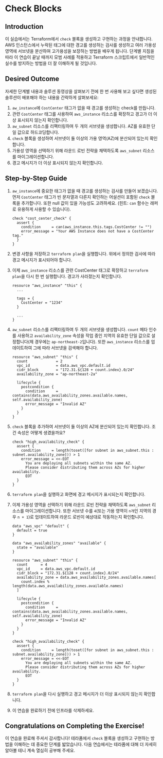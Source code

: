 # Check Blocks

## Introduction

이 실습에서는 Terraform에서 `check` 블록을 생성하고 구현하는 과정을 안내합니다. AWS 인스턴스에서 누락된 태그에 대한 경고를 생성하는 검사를 생성하고 여러 가용성 영역에 서브넷을 분산하여 고가용성을 보장하는 방법을 배우게 됩니다. 단계별 지침을 따라 이 연습이 끝날 때까지 모범 사례를 적용하고 Terraform 스크립트에서 일반적인 실수를 방지하는 방법을 더 잘 이해하게 될 것입니다.

## Desired Outcome

자세한 단계별 내용과 솔루션 동영상을 살펴보기 전에 한 번 사용해 보고 싶다면 생성된 솔루션이 배포해야 하는 내용을 간략하게 살펴보세요:

1. `aw_instance`에 `CostCenter` 태그가 없을 때 경고를 생성하는 check를 만듭니다.
2. 관련 `CostCenter` 태그를 사용하여 `aws_instance` 리소스를 확장하고 경고가 더 이상 표시되지 않는지 확인합니다.
3. `aw_subnet` 리소스를 리팩터링하여 두 개의 서브넷을 생성합니다. AZ를 유효한 단일 값으로 하드코딩합니다.
4. `check` 블록을 생성하여 서브넷이 둘 이상의 가용 영역(AZ)에 분산되어 있는지 확인합니다.
5. 가용성 영역을 선택하기 위해 라운드 로빈 전략을 채택하도록 `aws_subnet` 리소스를 마이그레이션합니다.
6. 경고 메시지가 더 이상 표시되지 않는지 확인합니다.

## Step-by-Step Guide

1. `aw_instance`에 중요한 태그가 없을 때 경고를 생성하는 검사를 만들어 보겠습니다. 먼저 `CostCenter` 태그가 빈 문자열과 다른지 확인하는 어설션이 포함된 `check` 블록을 추가합니다. 또한 null 값이 있을 가능성도 고려하세요. (힌트: `can` 함수는 래퍼로 유용하게 사용할 수 있습니다).

    ```
    check "cost_center_check" {
      assert {
        condition     = can(aws_instance.this.tags.CostCenter != "")
        error_message = "Your AWS Instance does not have a CostCenter tag."
      }
    }
    ```

2. 변경 사항을 저장하고 `terraform plan`을 실행합니다. 위에서 정의한 검사에 따라 경고 메시지가 표시되어야 합니다.
3. 이제 `aws_instance` 리소스를 관련 CostCenter 태그로 확장하고 `terraform plan`을 다시 한 번 실행합니다. 경고가 사라졌는지 확인합니다.

    ```
    resource "aws_instance" "this" {
      ...

      tags = {
        CostCenter = "1234"
      }

      ...
    }
    ```

4. `aw_subnet` 리소스를 리팩터링하여 두 개의 서브넷을 생성합니다. `count` 메타 인수를 사용하고 `availability_zone` 속성을 작업 중인 지역의 유효한 단일 값으로 설정합니다(제 경우에는 `ap-northeast-2`입니다). 또한 `aws_instance` 리소스를 업데이트하여 그에 따라 서브넷을 검색해야 합니다.

    ```
    resource "aws_subnet" "this" {
      count             = 2
      vpc_id            = data.aws_vpc.default.id
      cidr_block        = "172.31.${128 + count.index}.0/24"
      availability_zone = "ap-northeast-2a"

      lifecycle {
        postcondition {
          condition     = contains(data.aws_availability_zones.available.names, self.availability_zone)
          error_message = "Invalid AZ"
        }
      }
    }
    ```

5. `check` 블록을 추가하여 서브넷이 둘 이상의 AZ에 분산되어 있는지 확인합니다. 조건 속성은 어떻게 생겼을까요?

    ```
    check "high_availability_check" {
      assert {
        condition     = length(toset([for subnet in aws_subnet.this : subnet.availability_zone])) > 1
        error_message = <<-EOT
          You are deploying all subnets within the same AZ.
          Please consider distributing them across AZs for higher availability.
          EOT
      }
    }
    ```

6. `terraform plan`을 실행하고 화면에 경고 메시지가 표시되는지 확인합니다.
7. 이제 가용성 영역을 선택하기 위해 라운드 로빈 전략을 채택하도록 `aws_subnet` 리소스를 마이그레이션합니다. 또한 서브넷 수를 `4`(또는 가용 영역이 `n개`인 지역의 경우 `n + 1`)로 업데이트하여 라운드 로빈이 예상대로 작동하는지 확인합니다.

    ```
    data "aws_vpc" "default" {
      default = true
    }

    data "aws_availability_zones" "available" {
      state = "available"
    }

    resource "aws_subnet" "this" {
      count      = 4
      vpc_id     = data.aws_vpc.default.id
      cidr_block = "172.31.${128 + count.index}.0/24"
      availability_zone = data.aws_availability_zones.available.names[
        count.index % length(data.aws_availability_zones.available.names)
      ]

      lifecycle {
        postcondition {
          condition     = contains(data.aws_availability_zones.available.names, self.availability_zone)
          error_message = "Invalid AZ"
        }
      }
    }

    check "high_availability_check" {
      assert {
        condition     = length(toset([for subnet in aws_subnet.this : subnet.availability_zone])) > 1
        error_message = <<-EOT
          You are deploying all subnets within the same AZ.
          Please consider distributing them across AZs for higher availability.
          EOT
      }
    }
    ```

8. `terraform plan`을 다시 실행하고 경고 메시지가 더 이상 표시되지 않는지 확인합니다.
9. 이 연습을 완료하기 전에 인프라를 삭제하세요.

## Congratulations on Completing the Exercise!

이 연습을 완료해 주셔서 감사합니다! 테라폼에서 `check` 블록을 생성하고 구현하는 방법을 이해하는 데 중요한 단계를 밟았습니다. 다음 연습에서는 테라폼에 대해 더 자세히 알아볼 테니 계속 열심히 공부해 주세요.
